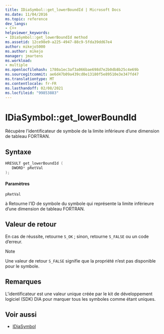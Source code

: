 ```yaml
---
title: IDiaSymbol::get_lowerBoundId | Microsoft Docs
ms.date: 11/04/2016
ms.topic: reference
dev_langs:
- C++
helpviewer_keywords:
- IDiaSymbol::get_lowerBoundId method
ms.assetid: 12ce98e9-a225-4947-88c9-5fda39dd67e4
author: mikejo5000
ms.author: mikejo
manager: jmartens
ms.workload:
- multiple
ms.openlocfilehash: 1780a1ec3af3a066bae698d7e2b0db8b25c4e69b
ms.sourcegitcommit: ae6d47b09a439cd0e13180f5e89510e3e347fd47
ms.translationtype: MT
ms.contentlocale: fr-FR
ms.lasthandoff: 02/08/2021
ms.locfileid: "99853883"
---
```

# <a name="idiasymbolget_lowerboundid"></a>IDiaSymbol::get_lowerBoundId
Récupère l’identificateur de symbole de la limite inférieure d’une dimension de tableau FORTRAN.

## <a name="syntax"></a>Syntaxe

```C++
HRESULT get_lowerBoundId ( 
   DWORD* pRetVal
);
```

#### <a name="parameters"></a>Paramètres
 `pRetVal`

à Retourne l’ID de symbole du symbole qui représente la limite inférieure d’une dimension de tableau FORTRAN.

## <a name="return-value"></a>Valeur de retour
 En cas de réussite, retourne `S_OK` ; sinon, retourne `S_FALSE` ou un code d’erreur.

> [!NOTE]
> Une valeur de retour `S_FALSE` signifie que la propriété n’est pas disponible pour le symbole.

## <a name="remarks"></a>Remarques
 L’identificateur est une valeur unique créée par le kit de développement logiciel (SDK) DIA pour marquer tous les symboles comme étant uniques.

## <a name="see-also"></a>Voir aussi
- [IDiaSymbol](../../debugger/debug-interface-access/idiasymbol.md)